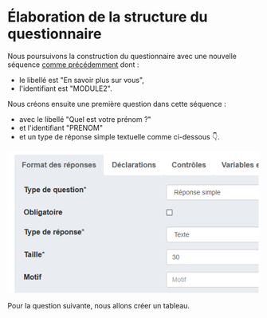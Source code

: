# Élaboration de la structure du questionnaire

Nous poursuivons la construction du questionnaire avec une nouvelle séquence [comme précédemment](../2-creation-premiere-sequence/#creation-de-la-sequence) dont :

- le libellé est "En savoir plus sur vous",
- l'identifiant est "MODULE2".

Nous créons ensuite une première question dans cette séquence :

- avec le libellé "Quel est votre prénom ?"
- et l'identifiant "PRENOM"
- et un type de réponse simple textuelle comme ci-dessous :point_down:.

![Question simple textuelle](../../img/pogues/question-simple-texte.png)

Pour la question suivante, nous allons créer un tableau.